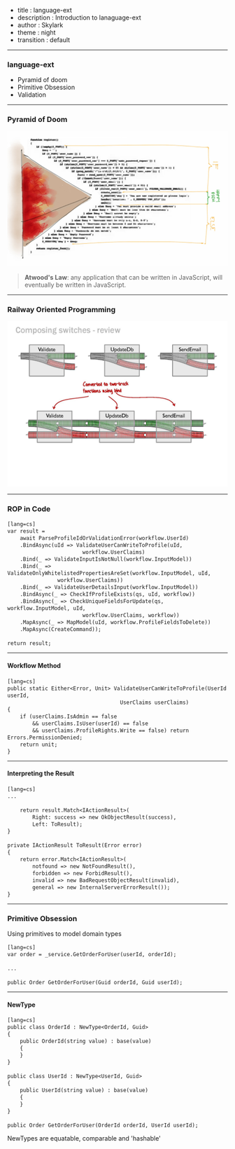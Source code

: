 - title : language-ext
- description : Introduction to lanaguage-ext
- author : Skylark
- theme : night
- transition : default

***

### language-ext

- Pyramid of doom
- Primitive Obsession
- Validation

***

### Pyramid of Doom

![Pyramid of Doom](images/pyramid-of-doom.jpg)


> **Atwood's Law**: any application that can be written in JavaScript, will eventually be written in JavaScript.

***

### Railway Oriented Programming

![ROP](images/rop.jpg)

***

### ROP in Code

    [lang=cs]
    var result =
        await ParseProfileIdOrValidationError(workflow.UserId)
        .BindAsync(uId => ValidateUserCanWriteToProfile(uId,
                            workflow.UserClaims)
        .Bind(_ => ValidateInputIsNotNull(workflow.InputModel))
        .Bind(_ => ValidateOnlyWhitelistedPropertiesAreSet(workflow.InputModel, uId,
                    workflow.UserClaims))
        .Bind(_ => ValidateUserDetailsInput(workflow.InputModel))
        .BindAsync(_ => CheckIfProfileExists(qs, uId, workflow))
        .BindAsync(_ => CheckUniqueFieldsForUpdate(qs, workflow.InputModel, uId,
                            workflow.UserClaims, workflow))
        .MapAsync(_ => MapModel(uId, workflow.ProfileFieldsToDelete))
        .MapAsync(CreateCommand));

    return result;

---

#### Workflow Method

    [lang=cs]
    public static Either<Error, Unit> ValidateUserCanWriteToProfile(UserId userId,
                                        UserClaims userClaims)
    {
        if (userClaims.IsAdmin == false
            && userClaims.IsUser(userId) == false
            && userClaims.ProfileRights.Write == false) return Errors.PermissionDenied;
        return unit;
    }

---

#### Interpreting the Result

    [lang=cs]
    ...

        return result.Match<IActionResult>(
            Right: success => new OkObjectResult(success),
            Left: ToResult);
    }

    private IActionResult ToResult(Error error)
    {
        return error.Match<IActionResult>(
            notfound => new NotFoundResult(),
            forbidden => new ForbidResult(),
            invalid => new BadRequestObjectResult(invalid),
            general => new InternalServerErrorResult());
    }


***

### Primitive Obsession

Using primitives to model domain types

    [lang=cs]
    var order = _service.GetOrderForUser(userId, orderId);

    ...

    public Order GetOrderForUser(Guid orderId, Guid userId);

---

#### NewType

    [lang=cs]
    public class OrderId : NewType<OrderId, Guid>
    {
        public OrderId(string value) : base(value)
        {
        }
    }

    public class UserId : NewType<UserId, Guid>
    {
        public UserId(string value) : base(value)
        {
        }
    }

    public Order GetOrderForUser(OrderId orderId, UserId userId);

NewTypes are equatable, comparable and 'hashable'
